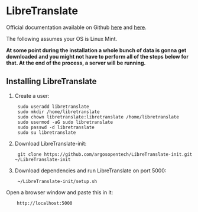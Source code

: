 # LibreTranslate

Official documentation available on Github [here](https://github.com/argosopentech/LibreTranslate-init) and [here](https://github.com/LibreTranslate/LibreTranslate).

The following assumes your OS is Linux Mint.

**At some point during the installation a whole bunch of data is gonna get downloaded and you might not have to perform all of the steps below for that. At the end of the process, a server will be running.**

## Installing LibreTranslate

1. Create a user:

        sudo useradd libretranslate
        sudo mkdir /home/libretranslate
        sudo chown libretranslate:libretranslate /home/libretranslate
        sudo usermod -aG sudo libretranslate
        sudo passwd -d libretranslate
        sudo su libretranslate

1. Download LibreTranslate-init:

        git clone https://github.com/argosopentech/LibreTranslate-init.git ~/LibreTranslate-init

1. Download dependencies and run LibreTranslate on port 5000:

        ~/LibreTranslate-init/setup.sh

Open a browser window and paste this in it:

        http://localhost:5000